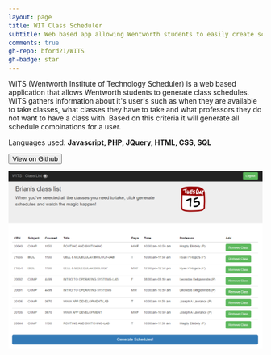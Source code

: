 ```yaml
---
layout: page
title: WIT Class Scheduler
subtitle: Web based app allowing Wentworth students to easily create schedules
comments: true
gh-repo: bford21/WITS
gh-badge: star
---
```


WITS (Wentworth Institute of Technology Scheduler) is a web based application that allows Wentworth students to generate class schedules. WITS gathers information about it's user's
such as when they are available to take classes, what classes they have to take and what professors they do not want to have a class with.
Based on this criteria it will generate all schedule combinations for a user.

Languages used: **Javascript, PHP, JQuery, HTML, CSS, SQL**

<input  align type="button" class="btn btn-primary" value="View on Github" onclick="location.href = 'https://github.com/bford21/WITS';">

![WITS Screenshot](img/wits.png) 